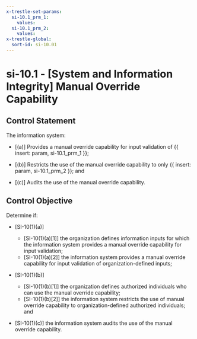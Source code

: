 ```yaml
---
x-trestle-set-params:
  si-10.1_prm_1:
    values:
  si-10.1_prm_2:
    values:
x-trestle-global:
  sort-id: si-10.01
---
```


# si-10.1 - \[System and Information Integrity\] Manual Override Capability

## Control Statement

The information system:

- \[(a)\] Provides a manual override capability for input validation of {{ insert: param, si-10.1_prm_1 }};

- \[(b)\] Restricts the use of the manual override capability to only {{ insert: param, si-10.1_prm_2 }}; and

- \[(c)\] Audits the use of the manual override capability.

## Control Objective

Determine if:

- \[SI-10(1)(a)\]

  - \[SI-10(1)(a)[1]\] the organization defines information inputs for which the information system provides a manual override capability for input validation;
  - \[SI-10(1)(a)[2]\] the information system provides a manual override capability for input validation of organization-defined inputs;

- \[SI-10(1)(b)\]

  - \[SI-10(1)(b)[1]\] the organization defines authorized individuals who can use the manual override capability;
  - \[SI-10(1)(b)[2]\] the information system restricts the use of manual override capability to organization-defined authorized individuals; and

- \[SI-10(1)(c)\] the information system audits the use of the manual override capability.
